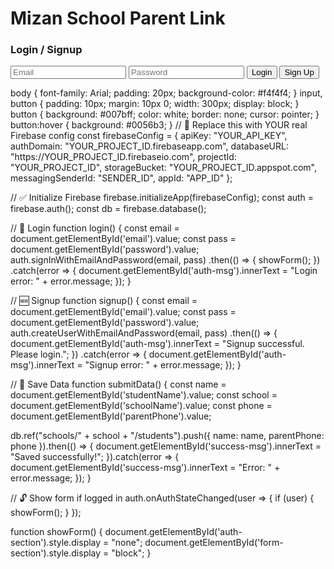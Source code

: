 <!DOCTYPE html>
<html>
<head>
  <title>Mizan School App</title>
  <script src="https://www.gstatic.com/firebasejs/9.23.0/firebase-app-compat.js"></script>
  <script src="https://www.gstatic.com/firebasejs/9.23.0/firebase-auth-compat.js"></script>
  <script src="https://www.gstatic.com/firebasejs/9.23.0/firebase-database-compat.js"></script>
  <link rel="stylesheet" href="style.css" />
</head>
<body>
  <h1>Mizan School Parent Link</h1>

  <div id="auth-section">
    <h3>Login / Signup</h3>
    <input type="email" id="email" placeholder="Email" required />
    <input type="password" id="password" placeholder="Password" required />
    <button onclick="login()">Login</button>
    <button onclick="signup()">Sign Up</button>
    <p id="auth-msg"></p>
  </div>

  <div id="form-section" style="display:none;">
    <h3>Submit Student Info</h3>
    <input type="text" id="studentName" placeholder="Student Name" />
    <input type="text" id="schoolName" placeholder="School Name (e.g., T/Haymanot)" />
    <input type="text" id="parentPhone" placeholder="Parent Phone Number" />
    <button onclick="submitData()">Submit</button>
    <p id="success-msg"></p>
  </div>

  <script src="script.js"></script>
</body>
</html>
body {
  font-family: Arial;
  padding: 20px;
  background-color: #f4f4f4;
}
input, button {
  padding: 10px;
  margin: 10px 0;
  width: 300px;
  display: block;
}
button {
  background: #007bff;
  color: white;
  border: none;
  cursor: pointer;
}
button:hover {
  background: #0056b3;
}
// 🔐 Replace this with YOUR real Firebase config
const firebaseConfig = {
  apiKey: "YOUR_API_KEY",
  authDomain: "YOUR_PROJECT_ID.firebaseapp.com",
  databaseURL: "https://YOUR_PROJECT_ID.firebaseio.com",
  projectId: "YOUR_PROJECT_ID",
  storageBucket: "YOUR_PROJECT_ID.appspot.com",
  messagingSenderId: "SENDER_ID",
  appId: "APP_ID"
};

// ✅ Initialize Firebase
firebase.initializeApp(firebaseConfig);
const auth = firebase.auth();
const db = firebase.database();

// 🔑 Login
function login() {
  const email = document.getElementById('email').value;
  const pass = document.getElementById('password').value;
  auth.signInWithEmailAndPassword(email, pass)
    .then(() => {
      showForm();
    })
    .catch(error => {
      document.getElementById('auth-msg').innerText = "Login error: " + error.message;
    });
}

// 🆕 Signup
function signup() {
  const email = document.getElementById('email').value;
  const pass = document.getElementById('password').value;
  auth.createUserWithEmailAndPassword(email, pass)
    .then(() => {
      document.getElementById('auth-msg').innerText = "Signup successful. Please login.";
    })
    .catch(error => {
      document.getElementById('auth-msg').innerText = "Signup error: " + error.message;
    });
}

// 💾 Save Data
function submitData() {
  const name = document.getElementById('studentName').value;
  const school = document.getElementById('schoolName').value;
  const phone = document.getElementById('parentPhone').value;

  db.ref("schools/" + school + "/students").push({
    name: name,
    parentPhone: phone
  }).then(() => {
    document.getElementById('success-msg').innerText = "Saved successfully!";
  }).catch(error => {
    document.getElementById('success-msg').innerText = "Error: " + error.message;
  });
}

// 🔓 Show form if logged in
auth.onAuthStateChanged(user => {
  if (user) {
    showForm();
  }
});

function showForm() {
  document.getElementById('auth-section').style.display = "none";
  document.getElementById('form-section').style.display = "block";
}
